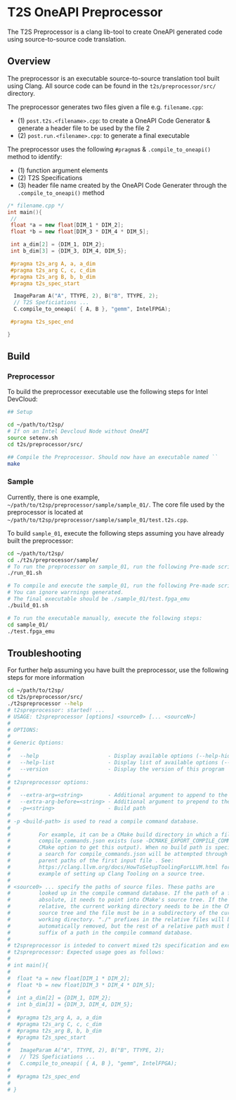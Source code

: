 # T2S OneAPI Preprocessor

The T2S Preprocessor is a clang lib-tool to create OneAPI generated code using source-to-source code translation.

## Overview

The preprocessor is an executable source-to-source translation tool built using Clang.
All source code can be found in the `t2s/preprocessor/src/` directory.

The preprocessor generates two files given a file e.g. `filename.cpp`:
- (1) `post.t2s.<filename>.cpp`: to create a OneAPI Code Generator & generate a header file to be used by the file 2
- (2) `post.run.<filename>.cpp`: to generate a final executable 

The preprocessor uses the following `#pragma`s & `.compile_to_oneapi()` method to identify:
- (1) function argument elements
- (2) T2S Specifications
- (3) header file name created by the OneAPI Code Generater through the `.compile_to_oneapi()` method

```C++
/* filename.cpp */
int main(){
 // 
 float *a = new float[DIM_1 * DIM_2];
 float *b = new float[DIM_3 * DIM_4 * DIM_5];

 int a_dim[2] = {DIM_1, DIM_2};
 int b_dim[3] = {DIM_3, DIM_4, DIM_5};

 #pragma t2s_arg A, a, a_dim
 #pragma t2s_arg C, c, c_dim
 #pragma t2s_arg B, b, b_dim
 #pragma t2s_spec_start

  ImageParam A("A", TTYPE, 2), B("B", TTYPE, 2);
  // T2S Speficiations ... 
  C.compile_to_oneapi( { A, B }, "gemm", IntelFPGA);

 #pragma t2s_spec_end

}
```

## Build

### Preprocessor

To build the preprocessor executable use the following steps for Intel DevCloud:
```bash
## Setup

cd ~/path/to/t2sp/
# If on an Intel Devcloud Node without OneAPI
source setenv.sh 
cd t2s/preprocessor/src/

## Compile the Preprocessor. Should now have an executable named ``
make 


```

### Sample

Currently, there is one example, `~/path/to/t2sp/preprocessor/sample/sample_01/`. 
The core file used by the preprocessor is located at `~/path/to/t2sp/preprocessor/sample/sample_01/test.t2s.cpp`.

To build `sample_01`, execute the following steps assuming you have already built the preprocessor:

```bash
cd ~/path/to/t2sp/
cd ./t2s/preprocessor/sample/
# To run the preprocessor on sample_01, run the following Pre-made script
./run_01.sh 

# To compile and execute the sample_01, run the following Pre-made script:
# You can ignore warrnings generated.
# The final executable should be ./sample_01/test.fpga_emu 
./build_01.sh

# To run the executable manually, execute the following steps:
cd sample_01/
./test.fpga_emu
```

## Troubleshooting

For further help assuming you have built the preprocessor, use the following steps for more information

```bash
cd ~/path/to/t2sp/
cd t2s/preprocessor/src/
./t2spreprocessor --help
# t2spreprocessor: started! ...
# USAGE: t2spreprocessor [options] <source0> [... <sourceN>]
#
# OPTIONS:
#
# Generic Options:
#
#   --help                      - Display available options (--help-hidden for more)
#   --help-list                 - Display list of available options (--help-list-hidden for more)
#   --version                   - Display the version of this program
#
# t2spreprocessor options:
#
#   --extra-arg=<string>        - Additional argument to append to the compiler command line
#   --extra-arg-before=<string> - Additional argument to prepend to the compiler command line
#   -p=<string>                 - Build path
#
# -p <build-path> is used to read a compile command database.
#
#         For example, it can be a CMake build directory in which a file named
#         compile_commands.json exists (use -DCMAKE_EXPORT_COMPILE_COMMANDS=ON
#         CMake option to get this output). When no build path is specified,
#         a search for compile_commands.json will be attempted through all
#         parent paths of the first input file . See:
#         https://clang.llvm.org/docs/HowToSetupToolingForLLVM.html for an
#         example of setting up Clang Tooling on a source tree.
#
# <source0> ... specify the paths of source files. These paths are
#         looked up in the compile command database. If the path of a file is
#         absolute, it needs to point into CMake's source tree. If the path is
#         relative, the current working directory needs to be in the CMake
#         source tree and the file must be in a subdirectory of the current
#         working directory. "./" prefixes in the relative files will be
#         automatically removed, but the rest of a relative path must be a
#         suffix of a path in the compile command database.
#
# t2spreprocessor is inteded to convert mixed t2s specification and execution code into compiliable code
# t2spreprocessor: Expected usage goes as follows: 
#
# int main(){
#
#  float *a = new float[DIM_1 * DIM_2];
#  float *b = new float[DIM_3 * DIM_4 * DIM_5];
#
#  int a_dim[2] = {DIM_1, DIM_2};
#  int b_dim[3] = {DIM_3, DIM_4, DIM_5};
#
#  #pragma t2s_arg A, a, a_dim
#  #pragma t2s_arg C, c, c_dim
#  #pragma t2s_arg B, b, b_dim
#  #pragma t2s_spec_start
#
#   ImageParam A("A", TTYPE, 2), B("B", TTYPE, 2);
#   // T2S Speficiations ... 
#   C.compile_to_oneapi( { A, B }, "gemm", IntelFPGA);
#
#  #pragma t2s_spec_end
#
# }
```

